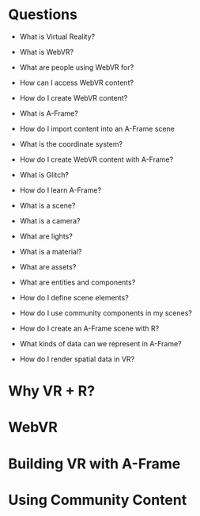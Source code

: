
# Questions

* What is Virtual Reality?
* What is WebVR?
* What are people using WebVR for?
* How can I access WebVR content?
* How do I create WebVR content? 

* What is A-Frame?
* How do I import content into an A-Frame scene
* What is the coordinate system?
* How do I create WebVR content with A-Frame?
* What is Glitch?
* How do I learn A-Frame?
* What is a scene?
* What is a camera?
* What are lights?
* What is a material?
* What are assets?
* What are entities and components?
* How do I define scene elements?
* How do I use community components in my scenes?

* How do I create an A-Frame scene with R?
* What kinds of data can we represent in A-Frame?
* How do I render spatial data in VR?

# Why VR + R? 

# WebVR

# Building VR with A-Frame

# Using Community Content

